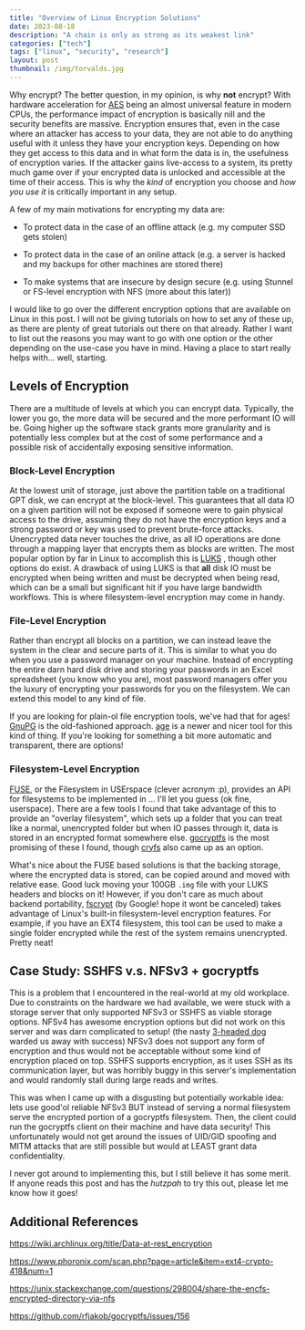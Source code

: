 ```yaml
---
title: "Overview of Linux Encryption Solutions"
date: 2023-08-18
description: "A chain is only as strong as its weakest link"
categories: ["tech"]
tags: ["linux", "security", "research"]
layout: post
thumbnail: /img/torvalds.jpg
---
```


Why encrypt? The better question, in my opinion, is why **not** encrypt? With
hardware acceleration for
[AES](https://en.wikipedia.org/wiki/AES_instruction_set) being an almost
universal feature in modern CPUs, the performance impact of encryption is
basically nill and the security benefits are massive. Encryption ensures that,
even in the case where an attacker has access to your data, they are not able to
do anything useful with it unless they have your encryption keys. Depending on
how they get access to this data and in what form the data is in, the usefulness
of encryption varies. If the attacker gains live-access to a system, its pretty
much game over if your encrypted data is unlocked and accessible at the time of
their access. This is why the *kind* of encryption you choose and *how you use
it* is critically important in any setup.

A few of my main motivations for encrypting my data are:

- To protect data in the case of an offline attack (e.g. my computer SSD gets
  stolen)

- To protect data in the case of an online attack (e.g. a server is hacked and
  my backups for other machines are stored there)

- To make systems that are insecure by design secure (e.g. using Stunnel or
  FS-level encryption with NFS (more about this later))

I would like to go over the different encryption options that are available on
Linux in this post. I will not be giving tutorials on how to set any of these
up, as there are plenty of great tutorials out there on that already. Rather I
want to list out the reasons you may want to go with one option or the other
depending on the use-case you have in mind. Having a place to start really helps
with... well, starting.

## Levels of Encryption

There are a multitude of levels at which you can encrypt data. Typically, the
lower you go, the more data will be secured and the more performant IO will be.
Going higher up the software stack grants more granularity and is potentially
less complex but at the cost of some performance and a possible risk of
accidentally exposing sensitive information.

### Block-Level Encryption

At the lowest unit of storage, just above the partition table on a traditional
GPT disk, we can encrypt at the block-level. This guarantees that all data IO on
a given partition will not be exposed if someone were to gain physical access to
the drive, assuming they do not have the encryption keys and a strong password
or key was used to prevent brute-force attacks. Unencrypted data never touches
the drive, as all IO operations are done through a mapping layer that encrypts
them as blocks are written. The most popular option by far in Linux to
accomplish this is
[LUKS](https://wiki.archlinux.org/title/Data-at-rest_encryption#Block_device_encryption)
, though other options do exist. A drawback of using LUKS is that **all** disk
IO must be encrypted when being written and must be decrypted when being read,
which can be a small but significant hit if you have large bandwidth workflows.
This is where filesystem-level encryption may come in handy.

### File-Level Encryption

Rather than encrypt all blocks on a partition, we can instead leave the system
in the clear and secure parts of it. This is similar to what you do when you use
a password manager on your machine. Instead of encrypting the entire darn hard
disk drive and storing your passwords in an Excel spreadsheet (you know who you
are), most password managers offer you the luxury of encrypting your passwords
for you on the filesystem. We can extend this model to any kind of file.

If you are looking for plain-ol file encryption tools, we've had that for ages!
[GnuPG](https://wiki.archlinux.org/title/GnuPG) is the old-fashioned approach.
[age](https://github.com/FiloSottile/age) is a newer and nicer tool for this
kind of thing. If you're looking for something a bit more automatic and
transparent, there are options!

### Filesystem-Level Encryption

[FUSE](https://wiki.archlinux.org/title/FUSE), or the Filesystem in USErspace
(clever acronym :p), provides an API for filesystems to be implemented in ...
I'll let you guess (ok fine, userspace). There are a few tools I found that take
advantage of this to provide an "overlay filesystem", which sets up a folder
that you can treat like a normal, unencrypted folder but when IO passes through
it, data is stored in an encrypted format somewhere else.
[gocryptfs](https://nuetzlich.net/gocryptfs/) is the most promising of these I
found, though [cryfs](https://www.cryfs.org/comparison) also came up as an
option.

What's nice about the FUSE based solutions is that the backing storage, where
the encrypted data is stored, can be copied around and moved with relative ease.
Good luck moving your 100GB `.img` file with your LUKS headers and blocks on it!
However, if you don't care as much about backend portability,
[fscrypt](https://github.com/google/fscrypt) (by Google! hope it wont be
canceled) takes advantage of Linux's built-in filesystem-level encryption
features. For example, if you have an EXT4 filesystem, this tool can be used to
make a single folder encrypted while the rest of the system remains unencrypted.
Pretty neat!

## Case Study: SSHFS v.s. NFSv3 + gocryptfs

This is a problem that I encountered in the real-world at my old workplace. Due
to constraints on the hardware we had available, we were stuck with a storage
server that only supported NFSv3 or SSHFS as viable storage options. NFSv4 has
awesome encryption options but did not work on this server and was darn
complicated to setup! (the nasty [3-headed
dog](https://en.wikipedia.org/wiki/Kerberos_(protocol)) warded us away with
success) NFSv3 does not support any form of encryption and thus would not be
acceptable without some kind of encryption placed on top. SSHFS supports
encryption, as it uses SSH as its communication layer, but was horribly buggy in
this server's implementation and would randomly stall during large reads and
writes.

This was when I came up with a disgusting but potentially workable idea: lets
use good'ol reliable NFSv3 BUT instead of serving a normal filesystem serve the
encrypted portion of a gocryptfs filesystem. Then, the client could run the
gocryptfs client on their machine and have data security! This unfortunately
would not get around the issues of UID/GID spoofing and MITM attacks that are
still possible but would at LEAST grant data confidentiality.

I never got around to implementing this, but I still believe it has some merit.
If anyone reads this post and has the *hutzpah* to try this out, please let me
know how it goes!

## Additional References

<https://wiki.archlinux.org/title/Data-at-rest_encryption>

<https://www.phoronix.com/scan.php?page=article&item=ext4-crypto-418&num=1>

<https://unix.stackexchange.com/questions/298004/share-the-encfs-encrypted-directory-via-nfs>

<https://github.com/rfjakob/gocryptfs/issues/156>
